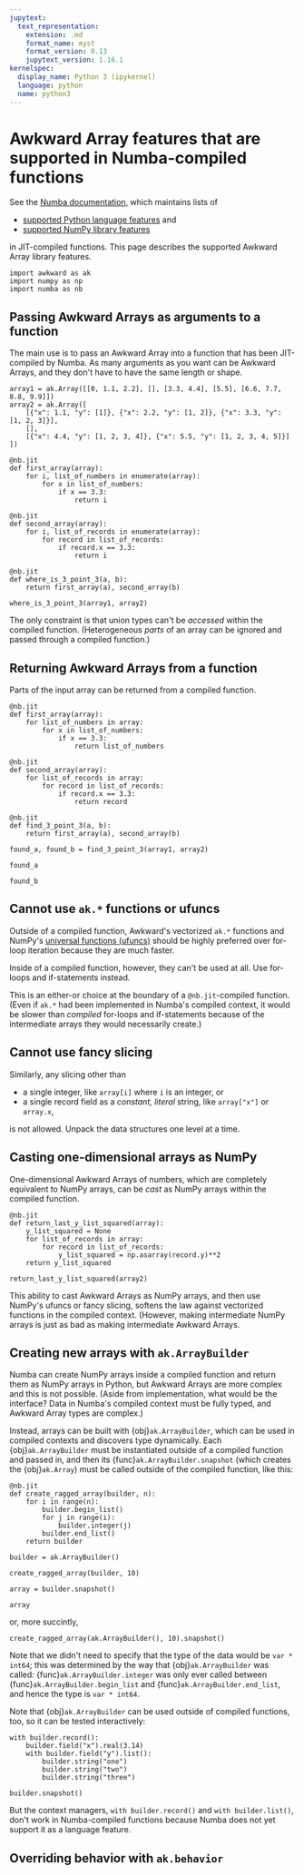 ```yaml
---
jupytext:
  text_representation:
    extension: .md
    format_name: myst
    format_version: 0.13
    jupytext_version: 1.16.1
kernelspec:
  display_name: Python 3 (ipykernel)
  language: python
  name: python3
---
```


Awkward Array features that are supported in Numba-compiled functions
=====================================================================

See the [Numba documentation](https://numba.readthedocs.io/), which maintains lists of

* [supported Python language features](https://numba.pydata.org/numba-doc/dev/reference/pysupported.html) and
* [supported NumPy library features](https://numba.readthedocs.io/en/stable/reference/numpysupported.html)

in JIT-compiled functions. This page describes the supported Awkward Array library features.

```{code-cell} ipython3
import awkward as ak
import numpy as np
import numba as nb
```

## Passing Awkward Arrays as arguments to a function

The main use is to pass an Awkward Array into a function that has been JIT-compiled by Numba. As many arguments as you want can be Awkward Arrays, and they don't have to have the same length or shape.

```{code-cell} ipython3
array1 = ak.Array([[0, 1.1, 2.2], [], [3.3, 4.4], [5.5], [6.6, 7.7, 8.8, 9.9]])
array2 = ak.Array([
    [{"x": 1.1, "y": [1]}, {"x": 2.2, "y": [1, 2]}, {"x": 3.3, "y": [1, 2, 3]}],
    [],
    [{"x": 4.4, "y": [1, 2, 3, 4]}, {"x": 5.5, "y": [1, 2, 3, 4, 5]}]
])
```

```{code-cell} ipython3
@nb.jit
def first_array(array):
    for i, list_of_numbers in enumerate(array):
        for x in list_of_numbers:
            if x == 3.3:
                return i

@nb.jit
def second_array(array):
    for i, list_of_records in enumerate(array):
        for record in list_of_records:
            if record.x == 3.3:
                return i

@nb.jit
def where_is_3_point_3(a, b):
    return first_array(a), second_array(b)
```

```{code-cell} ipython3
where_is_3_point_3(array1, array2)
```

The only constraint is that union types can't be _accessed_ within the compiled function. (Heterogeneous _parts_ of an array can be ignored and passed through a compiled function.)

## Returning Awkward Arrays from a function

Parts of the input array can be returned from a compiled function.

```{code-cell} ipython3
@nb.jit
def first_array(array):
    for list_of_numbers in array:
        for x in list_of_numbers:
            if x == 3.3:
                return list_of_numbers

@nb.jit
def second_array(array):
    for list_of_records in array:
        for record in list_of_records:
            if record.x == 3.3:
                return record

@nb.jit
def find_3_point_3(a, b):
    return first_array(a), second_array(b)
```

```{code-cell} ipython3
found_a, found_b = find_3_point_3(array1, array2)
```

```{code-cell} ipython3
found_a
```

```{code-cell} ipython3
found_b
```

## Cannot use `ak.*` functions or ufuncs

Outside of a compiled function, Awkward's vectorized `ak.*` functions and NumPy's [universal functions (ufuncs)](https://numpy.org/doc/stable/reference/ufuncs.html) should be highly preferred over for-loop iteration because they are much faster.

Inside of a compiled function, however, they can't be used at all. Use for-loops and if-statements instead.

This is an either-or choice at the boundary of a `@nb.jit`-compiled function. (Even if `ak.*` had been implemented in Numba's compiled context, it would be slower than _compiled_ for-loops and if-statements because of the intermediate arrays they would necessarily create.)

## Cannot use fancy slicing

Similarly, any slicing other than

* a single integer, like `array[i]` where `i` is an integer, or
* a single record field as a _constant, literal_ string, like `array["x"]` or `array.x`,

is not allowed. Unpack the data structures one level at a time.

## Casting one-dimensional arrays as NumPy

One-dimensional Awkward Arrays of numbers, which are completely equivalent to NumPy arrays, can be _cast_ as NumPy arrays within the compiled function.

```{code-cell} ipython3
@nb.jit
def return_last_y_list_squared(array):
    y_list_squared = None
    for list_of_records in array:
        for record in list_of_records:
            y_list_squared = np.asarray(record.y)**2
    return y_list_squared
```

```{code-cell} ipython3
return_last_y_list_squared(array2)
```

This ability to cast Awkward Arrays as NumPy arrays, and then use NumPy's ufuncs or fancy slicing, softens the law against vectorized functions in the compiled context. (However, making intermediate NumPy arrays is just as bad as making intermediate Awkward Arrays.

## Creating new arrays with `ak.ArrayBuilder`

Numba can create NumPy arrays inside a compiled function and return them as NumPy arrays in Python, but Awkward Arrays are more complex and this is not possible. (Aside from implementation, what would be the interface? Data in Numba's compiled context must be fully typed, and Awkward Array types are complex.)

Instead, arrays can be built with {obj}`ak.ArrayBuilder`, which can be used in compiled contexts and discovers type dynamically. Each {obj}`ak.ArrayBuilder` must be instantiated outside of a compiled function and passed in, and then its {func}`ak.ArrayBuilder.snapshot` (which creates the {obj}`ak.Array`) must be called outside of the compiled function, like this:

```{code-cell} ipython3
@nb.jit
def create_ragged_array(builder, n):
    for i in range(n):
        builder.begin_list()
        for j in range(i):
            builder.integer(j)
        builder.end_list()
    return builder
```

```{code-cell} ipython3
builder = ak.ArrayBuilder()

create_ragged_array(builder, 10)

array = builder.snapshot()

array
```

or, more succintly,

```{code-cell} ipython3
create_ragged_array(ak.ArrayBuilder(), 10).snapshot()
```

Note that we didn't need to specify that the type of the data would be `var * int64`; this was determined by the way that {obj}`ak.ArrayBuilder` was called: {func}`ak.ArrayBuilder.integer` was only ever called between {func}`ak.ArrayBuilder.begin_list` and {func}`ak.ArrayBuilder.end_list`, and hence the type is `var * int64`.

Note that {obj}`ak.ArrayBuilder` can be used outside of compiled functions, too, so it can be tested interactively:

```{code-cell} ipython3
with builder.record():
    builder.field("x").real(3.14)
    with builder.field("y").list():
        builder.string("one")
        builder.string("two")
        builder.string("three")
```

```{code-cell} ipython3
builder.snapshot()
```

But the context managers, `with builder.record()` and `with builder.list()`, don't work in Numba-compiled functions because Numba does not yet support it as a language feature.

## Overriding behavior with `ak.behavior`
